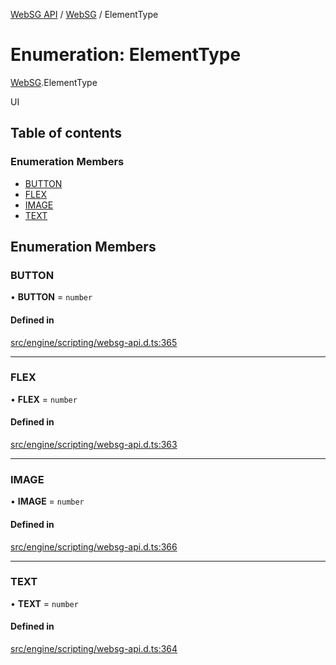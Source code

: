 [WebSG API](../README.md) / [WebSG](../modules/WebSG.md) / ElementType

# Enumeration: ElementType

[WebSG](../modules/WebSG.md).ElementType

UI

## Table of contents

### Enumeration Members

- [BUTTON](WebSG.ElementType.md#button)
- [FLEX](WebSG.ElementType.md#flex)
- [IMAGE](WebSG.ElementType.md#image)
- [TEXT](WebSG.ElementType.md#text)

## Enumeration Members

### BUTTON

• **BUTTON** = `number`

#### Defined in

[src/engine/scripting/websg-api.d.ts:365](https://github.com/thirdroom/thirdroom/blob/fe402010/src/engine/scripting/websg-api.d.ts#L365)

___

### FLEX

• **FLEX** = `number`

#### Defined in

[src/engine/scripting/websg-api.d.ts:363](https://github.com/thirdroom/thirdroom/blob/fe402010/src/engine/scripting/websg-api.d.ts#L363)

___

### IMAGE

• **IMAGE** = `number`

#### Defined in

[src/engine/scripting/websg-api.d.ts:366](https://github.com/thirdroom/thirdroom/blob/fe402010/src/engine/scripting/websg-api.d.ts#L366)

___

### TEXT

• **TEXT** = `number`

#### Defined in

[src/engine/scripting/websg-api.d.ts:364](https://github.com/thirdroom/thirdroom/blob/fe402010/src/engine/scripting/websg-api.d.ts#L364)
